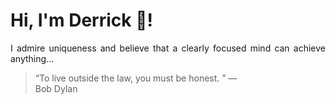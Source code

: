 # Hi, I'm Derrick 👋!
<p align="justify">I admire uniqueness and believe that a clearly focused mind can achieve anything...</p> 
<!-- #quote-start -->
<blockquote>&ldquo;To live outside the law, you must be honest. &rdquo; &mdash; <footer>Bob Dylan</footer></blockquote>
<!-- #quote-end -->
